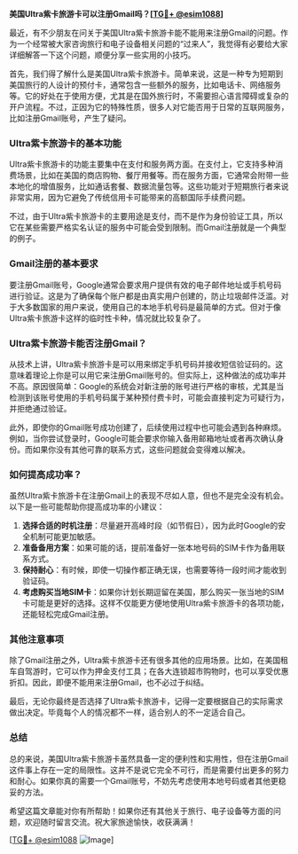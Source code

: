 **美国Ultra紫卡旅游卡可以注册Gmail吗？[[TG💪+ @esim1088](https://t.me/s/esim1088)]**

最近，有不少朋友在问关于美国Ultra紫卡旅游卡能不能用来注册Gmail的问题。作为一个经常被大家咨询旅行和电子设备相关问题的“过来人”，我觉得有必要给大家详细解答一下这个问题，顺便分享一些实用的小技巧。

首先，我们得了解什么是美国Ultra紫卡旅游卡。简单来说，这是一种专为短期到美国旅行的人设计的预付卡，通常包含一些额外的服务，比如电话卡、网络服务等。它的好处在于使用方便，尤其是在国外旅行时，不需要担心语言障碍或复杂的开户流程。不过，正因为它的特殊性质，很多人对它能否用于日常的互联网服务，比如注册Gmail账号，产生了疑问。

### Ultra紫卡旅游卡的基本功能

Ultra紫卡旅游卡的功能主要集中在支付和服务两方面。在支付上，它支持多种消费场景，比如在美国的商店购物、餐厅用餐等。而在服务方面，它通常会附带一些本地化的增值服务，比如通话套餐、数据流量包等。这些功能对于短期旅行者来说非常实用，因为它避免了传统信用卡可能带来的高额国际手续费问题。

不过，由于Ultra紫卡旅游卡的主要用途是支付，而不是作为身份验证工具，所以它在某些需要严格实名认证的服务中可能会受到限制。而Gmail注册就是一个典型的例子。

### Gmail注册的基本要求

要注册Gmail账号，Google通常会要求用户提供有效的电子邮件地址或手机号码进行验证。这是为了确保每个账户都是由真实用户创建的，防止垃圾邮件泛滥。对于大多数国家的用户来说，使用自己的本地手机号码是最简单的方式。但对于像Ultra紫卡旅游卡这样的临时性卡种，情况就比较复杂了。

### Ultra紫卡旅游卡能否注册Gmail？

从技术上讲，Ultra紫卡旅游卡是可以用来绑定手机号码并接收短信验证码的。这意味着理论上你是可以用它来注册Gmail账号的。但实际上，这种做法的成功率并不高。原因很简单：Google的系统会对新注册的账号进行严格的审核，尤其是当检测到该账号使用的手机号码属于某种预付费卡时，可能会直接判定为可疑行为，并拒绝通过验证。

此外，即使你的Gmail账号成功创建了，后续使用过程中也可能会遇到各种麻烦。例如，当你尝试登录时，Google可能会要求你输入备用邮箱地址或者再次确认身份。而如果你没有其他可靠的联系方式，这些问题就会变得难以解决。

### 如何提高成功率？

虽然Ultra紫卡旅游卡在注册Gmail上的表现不尽如人意，但也不是完全没有机会。以下是一些可能帮助你提高成功率的小建议：

1. **选择合适的时机注册**：尽量避开高峰时段（如节假日），因为此时Google的安全机制可能更加敏感。
2. **准备备用方案**：如果可能的话，提前准备好一张本地号码的SIM卡作为备用联系方式。
3. **保持耐心**：有时候，即使一切操作都正确无误，也需要等待一段时间才能收到验证码。
4. **考虑购买当地SIM卡**：如果你计划长期逗留在美国，那么购买一张当地的SIM卡可能是更好的选择。这样不仅能更方便地使用Ultra紫卡旅游卡的各项功能，还能轻松完成Gmail注册。

### 其他注意事项

除了Gmail注册之外，Ultra紫卡旅游卡还有很多其他的应用场景。比如，在美国租车自驾游时，它可以作为押金支付工具；在各大连锁超市购物时，也可以享受优惠折扣。因此，即便不能用来注册Gmail，也不必过于纠结。

最后，无论你最终是否选择了Ultra紫卡旅游卡，记得一定要根据自己的实际需求做出决定。毕竟每个人的情况都不一样，适合别人的不一定适合自己。

### 总结

总的来说，美国Ultra紫卡旅游卡虽然具备一定的便利性和实用性，但在注册Gmail这件事上存在一定的局限性。这并不是说它完全不可行，而是需要付出更多的努力和耐心。如果你真的需要一个Gmail账号，不妨先考虑使用本地号码或者其他更稳妥的方法。

希望这篇文章能对你有所帮助！如果你还有其他关于旅行、电子设备等方面的问题，欢迎随时留言交流。祝大家旅途愉快，收获满满！

[[TG💪+ @esim1088](https://t.me/s/esim1088) ![Image](https://i.postimg.cc/4NQfJmqS/Snipaste-2025-05-13-00-14-12.png)]